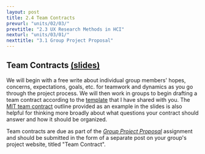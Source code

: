 ```yaml
---
layout: post
title: 2.4 Team Contracts
prevurl: "units/02/03/"
prevtitle: "2.3 UX Research Methods in HCI"
nexturl: "units/03/01/"
nexttitle: "3.1 Group Project Proposal"
---
```


## Team Contracts [(slides)](https://docs.google.com/presentation/d/1IBscpZ37lqZT13JAE-QJubsye55T7hXQthMW3QAObys/edit#slide=id.ga6bc86dc28_0_11)

We will begin with a free write about individual group members' hopes, concerns, expectations, goals, etc. for teamwork and dynamics as you go through the project process. We will then work in groups to begin drafting a team contract according to the [template](https://docs.google.com/document/d/1kht5wRoRS6JOhENj4IjIpsoOxWWQX_RwsZcY-JYXi2g/edit?usp=sharing) that I have shared with you. The [MIT team contract](https://web.mit.edu/6.005/www/fa15/projects/abcplayer/team-contract/#:~:text=A%20team%20contract%20is%20an,go%20into%20your%20team%20contract.) outline provided as an example in the slides is also helpful for thinking more broadly about what questions your contract should answer and how it should be organized.

Team contracts are due as part of the [*Group Project Proposal*]({{site.baseurl}}/units/02/03) assignment and should be submitted in the form of a separate post on your group's project website, titled "Team Contract".
